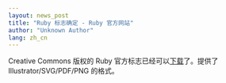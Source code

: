 ```yaml
---
layout: news_post
title: "Ruby 标志确定 - Ruby 官方网站"
author: "Unknown Author"
lang: zh_cn
---
```


Creative Commons 版权的 Ruby 官方标志已经可以[下载][1]了。提供了 Illustrator/SVG/PDF/PNG
的格式。



[1]: http://www.ruby-assn.org/index.html.en
